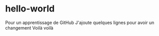 # hello-world
Pour un apprentissage de GitHub
J'ajoute quelques lignes pour avoir un changement
Voilà voilà
